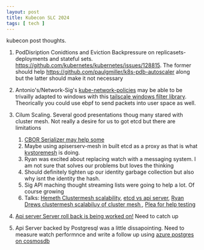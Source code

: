 ```yaml
---
layout: post
title: Kubecon SLC 2024
tags: [ tech ]
---
```


kubecon post thoughts. 

1. PodDisription Conidtions and Eviction Backpressure on replicasets-deployments and stateful sets.
https://github.com/kubernetes/kubernetes/issues/128815. The former should help https://github.com/paulgmiller/k8s-pdb-autoscaler along but the latter should make it not necessary

1. Antonio's/Network-Sig's [kube-network-policies](https://github.com/kubernetes-sigs/kube-network-policies)  may be able to be trivailly adapted to windows with this [tailscale windows filter library](https://github.com/tailscale/wf). 
Theorically you could use ebpf to send packets into user space as well. 

1. Cilum Scaling. Several good presentations thoug many stared with cluster mesh. Not really a desire for us to got etcd but there are limitations 
    1. [CBOR Serializer may help some](https://github.com/kubernetes/enhancements/issues/4222)
    1. Maybe using apiserserv-mesh in built etcd as a proxy as that is what [kvstoremesh](https://docs.cilium.io/en/latest/network/clustermesh/intro/#kvstoremesh) is doing. 
    1. Ryan was excited about replacing watch with a messaging system. I am not sure that solves our problems but loves the thinking
    1. Should definitely tighten up our identity garbage collection but also why isnt the identity the hash.
    1. Sig API maching thought streaming lists were going to help a lot. Of course growing 
    1. Talks: [Hemeth Clustermesh scalability](https://colocatedeventsna2024.sched.com/event/1izs0/scaling-network-policy-enforcement-beyond-the-cluster-boundary-with-cilium-hemanth-malla-maxime-visonneau-datadog), [etcd vs api server](https://www.youtube.com/watch?v=o_LutIRlv-A), [Ryan Drews clustermesh scalabiluy of cluster mesh ](https://www.youtube.com/watch?v=biZMCj1rLoM), [Plea for help testing](https://kccncna2024.sched.com/event/1i7r8/the-key-value-of-etcd-over-custom-resources-scalability-jef-spaleta-isovalent-at-cisco?iframe=no)


1. [Api server Server roll back is being worked on!](https://github.com/kubernetes/enhancements/issues/4330) Need to catch up

1. Api Server backed by Postgresql was a little dissapointing. Need to measure watch performnce and write a follow up using [azure postgres on cosmosdb](https://learn.microsoft.com/en-us/azure/cosmos-db/postgresql/)
